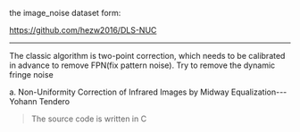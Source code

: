the image_noise dataset form:

https://github.com/hezw2016/DLS-NUC



---

The classic algorithm is two-point correction, which needs to be calibrated in advance to remove FPN(fix pattern noise). Try to remove the dynamic fringe noise

a. Non-Uniformity Correction of Infrared Images by Midway Equalization---Yohann Tendero

> The source code is written in C 


